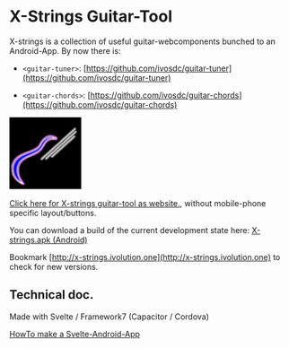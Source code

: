 # X-Strings Guitar-Tool
X-strings is a collection of useful guitar-webcomponents bunched to an Android-App. By now there is:
- `<guitar-tuner>`: [https://github.com/ivosdc/guitar-tuner](https://github.com/ivosdc/guitar-tuner)


- `<guitar-chords>`: [https://github.com/ivosdc/guitar-chords](https://github.com/ivosdc/guitar-chords)

![X-Strings Guitar-Tool](public/icons/128x128.png)

[Click here for X-strings guitar-tool as website.](https://ivosdc.github.io/guitar-tuner/dist "Guitar tuner Example"), without mobile-phone specific layout/buttons.


You can download a build of the current development state here:
[X-strings.apk (Android)](https://ivosdc.github.io/x-strings/build/x-strings.apk)

Bookmark [http://x-strings.ivolution.one](http://x-strings.ivolution.one) to check for new versions.


## Technical doc.
Made with Svelte / Framework7 (Capacitor / Cordova)

[HowTo make a Svelte-Android-App](./HowToSvelteAndroidApp "HowTo make a Svelte-Android-App")
